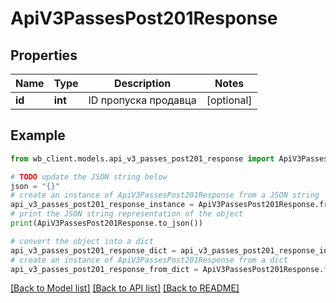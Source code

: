 # ApiV3PassesPost201Response


## Properties

Name | Type | Description | Notes
------------ | ------------- | ------------- | -------------
**id** | **int** | ID пропуска продавца | [optional] 

## Example

```python
from wb_client.models.api_v3_passes_post201_response import ApiV3PassesPost201Response

# TODO update the JSON string below
json = "{}"
# create an instance of ApiV3PassesPost201Response from a JSON string
api_v3_passes_post201_response_instance = ApiV3PassesPost201Response.from_json(json)
# print the JSON string representation of the object
print(ApiV3PassesPost201Response.to_json())

# convert the object into a dict
api_v3_passes_post201_response_dict = api_v3_passes_post201_response_instance.to_dict()
# create an instance of ApiV3PassesPost201Response from a dict
api_v3_passes_post201_response_from_dict = ApiV3PassesPost201Response.from_dict(api_v3_passes_post201_response_dict)
```
[[Back to Model list]](../README.md#documentation-for-models) [[Back to API list]](../README.md#documentation-for-api-endpoints) [[Back to README]](../README.md)


